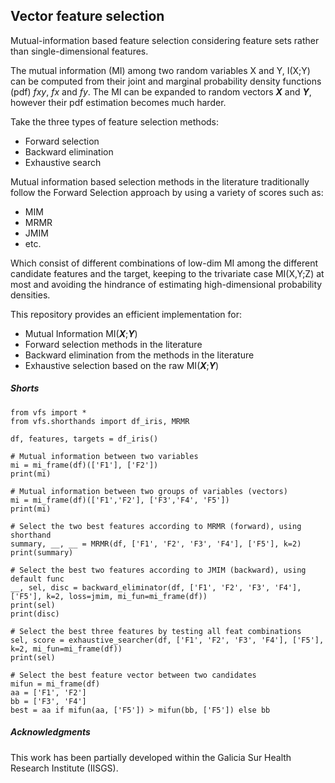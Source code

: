 ## Vector feature selection

Mutual-information based feature selection considering feature sets rather than single-dimensional features.

The mutual information (MI) among two random variables X and Y, I(X;Y) can be computed from their joint and marginal probability density functions (pdf) *fxy*, *fx* and *fy*. The MI can be expanded to random vectors ***X*** and ***Y***, however their pdf estimation becomes much harder.

Take the three types of feature selection methods:   
  - Forward selection  
  - Backward elimination  
  - Exhaustive search  

Mutual information based selection methods in the literature traditionally follow the Forward Selection approach by using a variety of scores such as:
 - MIM
 - MRMR
 - JMIM
 - etc.

Which consist of different combinations of low-dim MI among the different candidate features and the target, keeping to the trivariate case MI(X,Y;Z) at most and avoiding the hindrance of estimating high-dimensional probability densities.

This repository provides an efficient implementation for:
  - Mutual Information MI(***X***;***Y***)
  - Forward selection methods in the literature
  - Backward elimination from the methods in the literature
  - Exhaustive selection based on the raw MI(***X***;***Y***)


##### Shorts
```
from vfs import *
from vfs.shorthands import df_iris, MRMR

df, features, targets = df_iris()

# Mutual information between two variables
mi = mi_frame(df)(['F1'], ['F2'])
print(mi)

# Mutual information between two groups of variables (vectors)
mi = mi_frame(df)(['F1','F2'], ['F3','F4', 'F5'])
print(mi)

# Select the two best features according to MRMR (forward), using shorthand
summary, __, __ = MRMR(df, ['F1', 'F2', 'F3', 'F4'], ['F5'], k=2)
print(summary)

# Select the best two features according to JMIM (backward), using default func
__, sel, disc = backward_eliminator(df, ['F1', 'F2', 'F3', 'F4'], ['F5'], k=2, loss=jmim, mi_fun=mi_frame(df))
print(sel)
print(disc)

# Select the best three features by testing all feat combinations
sel, score = exhaustive_searcher(df, ['F1', 'F2', 'F3', 'F4'], ['F5'], k=2, mi_fun=mi_frame(df))
print(sel)

# Select the best feature vector between two candidates
mifun = mi_frame(df)
aa = ['F1', 'F2']
bb = ['F3', 'F4']
best = aa if mifun(aa, ['F5']) > mifun(bb, ['F5']) else bb
```


##### Acknowledgments

This work has been partially developed within the Galicia Sur Health Research Institute (IISGS).
